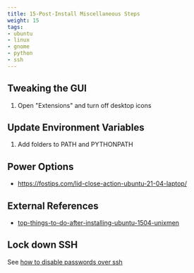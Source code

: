 ```yaml
---
title: 15-Post-Install Miscellaneous Steps
weight: 15
tags:
- ubuntu
- linux
- gnome
- python
- ssh
---
```


## Tweaking the GUI

1. Open "Extensions" and turn off desktop icons

## Update Environment Variables

1. Add folders to PATH and PYTHONPATH

## Power Options

* <https://fostips.com/lid-close-action-ubuntu-21-04-laptop/>

## External References

* [top-things-to-do-after-installing-ubuntu-1504-unixmen](https://www.unixmen.com/top-things-installing-ubuntu-14-1014-0413-1013-0412-1012-04/)

## Lock down SSH

See [how to disable passwords over ssh](/notebook/disable-password-ssh)